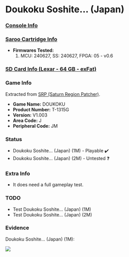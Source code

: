 # Doukoku Soshite... (Japan)

### [Console Info](../../../../Info/Consoles/VA13/README.md)

### [Saroo Cartridge Info](../../../../Info/Cartridges/RetroGameParadiseStore/1.32F/README.md)

- <b>Firmwares Tested:</b>
  1. MCU: 240627, SS: 240627, FPGA: 05 - v0.6

### [SD Card Info (Lexar - 64 GB - exFat)](../../../../Info/SdCards/Lexar/64GB/exfat/README.md)

### Game Info

Extracted from [SRP (Saturn Region Patcher)](https://segaxtreme.net/resources/saturn-region-patcher.81/download).

- <b>Game Name:</b> DOUKOKU
- <b>Product Number:</b> T-1315G
- <b>Version:</b> V1.003
- <b>Area Code:</b> J
- <b>Peripheral Code:</b> JM

### Status

- Doukoku Soshite... (Japan) (1M) - Playable :heavy_check_mark:
- Doukoku Soshite... (Japan) (2M) - Untested :question:

### Extra Info

- It does need a full gameplay test.

### TODO

- Test Doukoku Soshite... (Japan) (1M)
- Test Doukoku Soshite... (Japan) (2M)

### Evidence

Doukoku Soshite... (Japan) (1M):

[![](https://img.youtube.com/vi/St6OzvDTp_E/0.jpg)](https://www.youtube.com/watch?v=St6OzvDTp_E)
